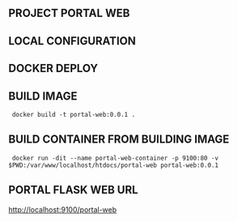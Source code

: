 ## PROJECT PORTAL WEB


## LOCAL CONFIGURATION 

## DOCKER DEPLOY

## BUILD IMAGE

```shell
 docker build -t portal-web:0.0.1 .
 ```

## BUILD CONTAINER FROM BUILDING IMAGE

```shell
 docker run -dit --name portal-web-container -p 9100:80 -v $PWD:/var/www/localhost/htdocs/portal-web portal-web:0.0.1
 ```

 ## PORTAL FLASK WEB URL

[http://localhost:9100/portal-web](http://localhost:9100/portal-web)
